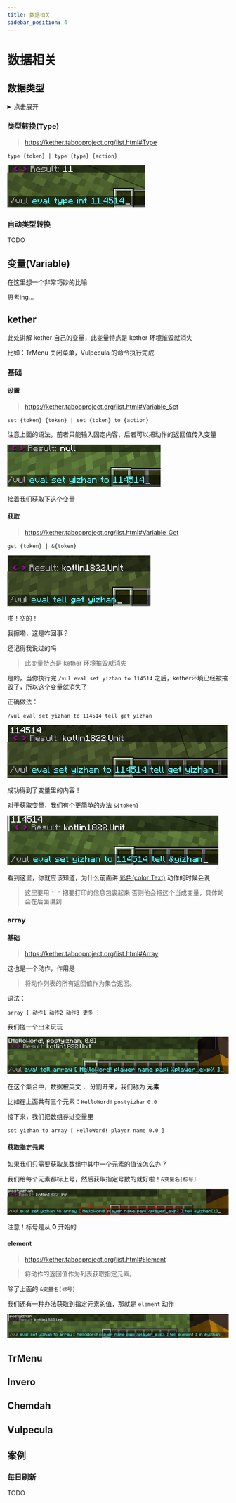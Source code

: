 ```yaml
---
title: 数据相关
sidebar_position: 4
---
```


# 数据相关

## 数据类型

<details>
  <summary>点击展开</summary>

不会讲

</details>

### 类型转换(Type)

> https://kether.tabooproject.org/list.html#Type

```
type {token} | type {type} {action}
```

![](_images/type_1.png)

### 自动类型转换

TODO

## 变量(Variable)

在这里想一个非常巧妙的比喻

思考ing...

## kether

此处讲解 kether 自己的变量，此变量特点是 kether 环境摧毁就消失

比如：TrMenu 关闭菜单，Vulpecula 的命令执行完成

### 基础

#### 设置

> https://kether.tabooproject.org/list.html#Variable_Set
```
set {token} {token} | set {token} to {action}
```

注意上面的语法，前者只能输入固定内容，后者可以把动作的返回值传入变量

![](_images/var_1.png)

接着我们获取下这个变量

#### 获取

> https://kether.tabooproject.org/list.html#Variable_Get

```
get {token} | &{token}
```

![](_images/var_2.png)

啪！空的！

我擦嘞，这是咋回事？

还记得我说过的吗

> 此变量特点是 kether 环境摧毁就消失

是的，当你执行完 `/vul eval set yizhan to 114514` 之后，kether环境已经被摧毁了，所以这个变量就消失了

正确做法：

```
/vul eval set yizhan to 114514 tell get yizhan
```

![](_images/var_3.png)

成功得到了变量里的内容！

对于获取变量，我们有个更简单的办法 `&{token}`

![](_images/var_4.png)

看到这里，你就应该知道，为什么前面讲 [彩色(color Text)](basic.md#彩色color-text) 动作的时候会说

> 这里要用 `" "` 把要打印的信息包裹起来
> 否则他会把这个当成变量，具体的会在后面讲到

### array

#### 基础

> https://kether.tabooproject.org/list.html#Array

这也是一个动作，作用是

> 将动作列表的所有返回值作为集合返回。

语法：
```
array [ 动作1 动作2 动作3 更多 ]
```

我们搓一个出来玩玩

![](_images/var_5.png)

在这个集合中，数据被英文 `，` 分割开来，我们称为 **元素**

比如在上面共有三个元素：`HelloWord!` `postyizhan` `0.0`

接下来，我们把数组存进变量里

```
set yizhan to array [ HelloWord! player name 0.0 ]
```

#### 获取指定元素

如果我们只需要获取某数组中其中一个元素的值该怎么办？

我们给每个元素都标上号，然后获取指定号数的就好啦！`&变量名[标号]`

![](_images/var_6.png)

注意！标号是从 **0** 开始的

#### element

> https://kether.tabooproject.org/list.html#Element

> 将动作的返回值作为列表获取指定元素。

除了上面的 `&变量名[标号]`

我们还有一种办法获取到指定元素的值，那就是 `element` 动作

![](_images/var_7.png)

## TrMenu

## Invero

## Chemdah

## Vulpecula

## 案例

### 每日刷新

TODO
